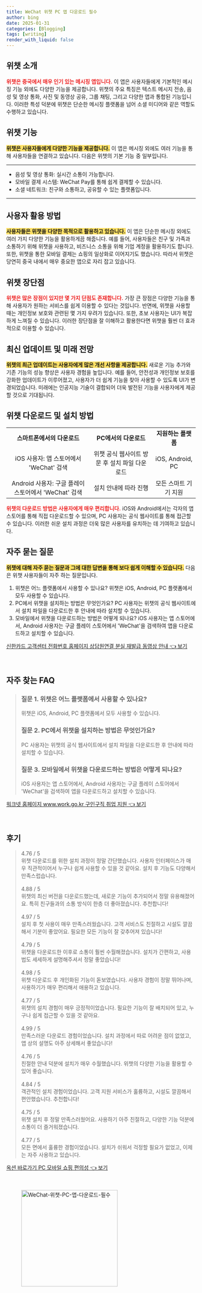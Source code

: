 ```yaml
---
title: WeChat 위챗 PC 앱 다운로드 필수
author: bing
date: 2025-01-31
categories: [Blogging]
tags: [writing]
render_with_liquid: false
---
```



<h2 id='위챗_소개'>위챗 소개</h2>

<p><b><span style="color: #ee2323;">위챗은 중국에서 매우 인기 있는 메시징 앱입니다.</span></b> 이 앱은 사용자들에게 기본적인 메시징 기능 외에도 다양한 기능을 제공합니다. 위챗의 주요 특징은 텍스트 메시지 전송, 음성 및 영상 통화, 사진 및 동영상 공유, 그룹 채팅, 그리고 다양한 앱과 통합된 기능입니다. 이러한 특성 덕분에 위챗은 단순한 메시징 플랫폼을 넘어 소셜 미디어와 같은 역할도 수행하고 있습니다.</p>

<h2 id='위챗_기능'>위챗 기능</h2>

<p><b><span style="background-color: #ffe066;">위챗은 사용자들에게 다양한 기능을 제공합니다.</span></b> 이 앱은 메시징 외에도 여러 기능을 통해 사용자들을 연결하고 있습니다. 다음은 위챗의 기본 기능 중 일부입니다.</p>

<hr />

<ul>
    <li>음성 및 영상 통화: 실시간 소통이 가능합니다.</li>
    <li>모바일 결제 시스템: WeChat Pay를 통해 쉽게 결제할 수 있습니다.</li>
    <li>소셜 네트워크: 친구와 소통하고, 공유할 수 있는 플랫폼입니다.</li>
</ul>

<hr />

<h2 id='사용자_활용_방법'>사용자 활용 방법</h2>

<p><b><span style="background-color: #ffe066;">사용자들은 위챗을 다양한 목적으로 활용하고 있습니다.</span></b> 이 앱은 단순한 메시징 외에도 여러 가지 다양한 기능을 활용하게끔 해줍니다. 예를 들어, 사용자들은 친구 및 가족과 소통하기 위해 위챗을 사용하고, 비즈니스 소통을 위해 기업 계정을 활용하기도 합니다. 또한, 위챗을 통한 모바일 결제는 쇼핑의 일상화로 이어지기도 했습니다. 따라서 위챗은 당연히 중국 내에서 매우 중요한 앱으로 자리 잡고 있습니다.</p>

<h2 id='위챗_장단점'>위챗 장단점</h2>

<p><b><span style="color: #ee2323;">위챗은 많은 장점이 있지만 몇 가지 단점도 존재합니다.</span></b> 가장 큰 장점은 다양한 기능을 통해 사용자가 원하는 서비스를 쉽게 이용할 수 있다는 것입니다. 반면에, 위챗을 사용할 때는 개인정보 보호와 관련된 몇 가지 우려가 있습니다. 또한, 초보 사용자는 UI가 복잡하게 느껴질 수 있습니다. 이러한 장단점을 잘 이해하고 활용한다면 위챗을 훨씬 더 효과적으로 이용할 수 있습니다.</p>

<h2 id='최신_업데이트_및_미래_전망'>최신 업데이트 및 미래 전망</h2>

<p><b><span style="background-color: #ffe066;">위챗의 최근 업데이트는 사용자에게 많은 개선 사항을 제공합니다.</span></b> 새로운 기능 추가와 기존 기능의 성능 향상은 사용자 경험을 높입니다. 예를 들어, 안전성과 개인정보 보호를 강화한 업데이트가 이루어졌고, 사용자가 더 쉽게 기능을 찾아 사용할 수 있도록 UI가 변경되었습니다. 미래에는 인공지능 기술이 결합되어 더욱 발전된 기능을 사용자에게 제공할 것으로 기대됩니다.</p>

<h2 id='다운로드_및_설치_방법'>위챗 다운로드 및 설치 방법</h2>

<table>
    <tr>
        <td style="text-align: center; height: 17px;"><b>스마트폰에서의 다운로드</b></td>
        <td style="text-align: center; height: 17px;"><b>PC에서의 다운로드</b></td>
        <td style="text-align: center; height: 17px;"><b>지원하는 플랫폼</b></td>
    </tr>
    <tr>
        <td style="text-align: center; height: 17px;">iOS 사용자: 앱 스토어에서 'WeChat' 검색</td>
        <td style="text-align: center; height: 17px;">위챗 공식 웹사이트 방문 후 설치 파일 다운로드</td>
        <td style="text-align: center; height: 17px;">iOS, Android, PC</td>
    </tr>
    <tr>
        <td style="text-align: center; height: 17px;">Android 사용자: 구글 플레이 스토어에서 'WeChat' 검색</td>
        <td style="text-align: center; height: 17px;">설치 안내에 따라 진행</td>
        <td style="text-align: center; height: 17px;">모든 스마트 기기 지원</td>
    </tr>
</table>

<p><b><span style="color: #ee2323;">위챗의 다운로드 방법은 사용자에게 매우 편리합니다.</span></b> iOS와 Android에서는 각자의 앱 스토어를 통해 직접 다운로드할 수 있으며, PC 사용자는 공식 웹사이트를 통해 접근할 수 있습니다. 이러한 쉬운 설치 과정은 더욱 많은 사용자를 유치하는 데 기여하고 있습니다.</p>

<h2 id='자주_묻는_질문'>자주 묻는 질문</h2>

<p><b><span style="background-color: #ffe066;">위챗에 대해 자주 묻는 질문과 그에 대한 답변을 통해 보다 쉽게 이해할 수 있습니다.</span></b> 다음은 위챗 사용자들이 자주 하는 질문입니다.</p>

<ol>
    <li>위챗은 어느 플랫폼에서 사용할 수 있나요?  
        위챗은 iOS, Android, PC 플랫폼에서 모두 사용할 수 있습니다.</li>
    <li>PC에서 위챗을 설치하는 방법은 무엇인가요?  
        PC 사용자는 위챗의 공식 웹사이트에서 설치 파일을 다운로드한 후 안내에 따라 설치할 수 있습니다.</li>
    <li>모바일에서 위챗을 다운로드하는 방법은 어떻게 되나요?  
        iOS 사용자는 앱 스토어에서, Android 사용자는 구글 플레이 스토어에서 'WeChat'을 검색하여 앱을 다운로드하고 설치할 수 있습니다.</li>
</ol>


<p><a class="click-button" title="신한카드 고객센터 전화번호 홈페이지 상담원연결 분실 재발급 동영상 안내" href="https://greenforu.github.io/posts/%EC%8B%A0%ED%95%9C%EC%B9%B4%EB%93%9C-%EA%B3%A0%EA%B0%9D%EC%84%BC%ED%84%B0-%EC%A0%84%ED%99%94%EB%B2%88%ED%98%B8-%ED%99%88%ED%8E%98%EC%9D%B4%EC%A7%80-%EC%83%81%EB%8B%B4%EC%9B%90%EC%97%B0%EA%B2%B0-%EB%B6%84%EC%8B%A4-%EC%9E%AC%EB%B0%9C%EA%B8%89-%EB%8F%99%EC%98%81%EC%83%81-%EC%95%88%EB%82%B4/" rel="dofollow">신한카드 고객센터 전화번호 홈페이지 상담원연결 분실 재발급 동영상 안내 👈 보기</a></p><br>
<h2 id='자주_찾는_FAQ'>자주 찾는 FAQ</h2>
<div itemscope="" itemtype="https://schema.org/FAQPage"> 
<blockquote> 
<div itemscope="" itemprop="mainEntity" itemtype="https://schema.org/Question"> 
<h3 itemprop="name">질문 1. 위챗은 어느 플랫폼에서 사용할 수 있나요?</h3> 
<div itemscope="" itemprop="acceptedAnswer" itemtype="https://schema.org/Answer"> 
<span itemprop="text"> 
<p>위챗은 iOS, Android, PC 플랫폼에서 모두 사용할 수 있습니다.</p> 
</span> 
</div> 
</div> 

<div itemscope="" itemprop="mainEntity" itemtype="https://schema.org/Question"> 
<h3 itemprop="name">질문 2. PC에서 위챗을 설치하는 방법은 무엇인가요?</h3> 
<div itemscope="" itemprop="acceptedAnswer" itemtype="https://schema.org/Answer"> 
<span itemprop="text"> 
<p>PC 사용자는 위챗의 공식 웹사이트에서 설치 파일을 다운로드한 후 안내에 따라 설치할 수 있습니다.</p> 
</span> 
</div> 
</div> 

<div itemscope="" itemprop="mainEntity" itemtype="https://schema.org/Question"> 
<h3 itemprop="name">질문 3. 모바일에서 위챗을 다운로드하는 방법은 어떻게 되나요?</h3> 
<div itemscope="" itemprop="acceptedAnswer" itemtype="https://schema.org/Answer"> 
<span itemprop="text"> 
<p>iOS 사용자는 앱 스토어에서, Android 사용자는 구글 플레이 스토어에서 'WeChat'을 검색하여 앱을 다운로드하고 설치할 수 있습니다.</p> 
</span> 
</div> 
</div> 
</blockquote> 
</div>
<p><a class="click-button" title="워크넷 홈페이지 www.work.go.kr 구인구직 취업 지원" href="https://greenforu.github.io/posts/%EC%9B%8C%ED%81%AC%EB%84%B7-%ED%99%88%ED%8E%98%EC%9D%B4%EC%A7%80-www.work.go.kr-%EA%B5%AC%EC%9D%B8%EA%B5%AC%EC%A7%81-%EC%B7%A8%EC%97%85-%EC%A7%80%EC%9B%90/" rel="dofollow">워크넷 홈페이지 www.work.go.kr 구인구직 취업 지원 👈 보기</a></p><br>
<h2 id='후기'>후기</h2>
<div itemscope itemtype="https://schema.org/Product">
  <blockquote>
  <div itemprop="review" itemscope itemtype="https://schema.org/Review">
      <div itemprop="reviewRating" itemscope itemtype="https://schema.org/Rating"> <span itemprop="ratingValue">4.76</span> / <span itemprop="bestRating">5</span> </div>
      <span itemprop="reviewBody">위챗 다운로드를 위한 설치 과정이 정말 간단했습니다. 사용자 인터페이스가 매우 직관적이어서 누구나 쉽게 사용할 수 있을 것 같아요. 설치 후 기능도 다양해서 만족스럽습니다.</span>
  </div>
  <br>
  <div itemprop="review" itemscope itemtype="https://schema.org/Review">
      <div itemprop="reviewRating" itemscope itemtype="https://schema.org/Rating"> <span itemprop="ratingValue">4.88</span> / <span itemprop="bestRating">5</span> </div>
      <span itemprop="reviewBody">위챗의 최신 버전을 다운로드했는데, 새로운 기능이 추가되어서 정말 유용해졌어요. 특히 친구들과의 소통 방식이 한층 더 좋아졌습니다. 추천합니다!</span>
  </div>
  <br>
  <div itemprop="review" itemscope itemtype="https://schema.org/Review">
      <div itemprop="reviewRating" itemscope itemtype="https://schema.org/Rating"> <span itemprop="ratingValue">4.97</span> / <span itemprop="bestRating">5</span> </div>
      <span itemprop="reviewBody">설치 후 첫 사용이 매우 만족스러웠습니다. 고객 서비스도 친절하고 시설도 깔끔해서 기분이 좋았어요. 필요한 모든 기능이 잘 갖추어져 있습니다!</span>
  </div>
  <br>
  <div itemprop="review" itemscope itemtype="https://schema.org/Review">
      <div itemprop="reviewRating" itemscope itemtype="https://schema.org/Rating"> <span itemprop="ratingValue">4.79</span> / <span itemprop="bestRating">5</span> </div>
      <span itemprop="reviewBody">위챗을 다운로드한 이후로 소통이 훨씬 수월해졌습니다. 설치가 간편하고, 사용법도 세세하게 설명해주셔서 정말 좋았습니다!</span>
  </div>
  <br>
  <div itemprop="review" itemscope itemtype="https://schema.org/Review">
      <div itemprop="reviewRating" itemscope itemtype="https://schema.org/Rating"> <span itemprop="ratingValue">4.98</span> / <span itemprop="bestRating">5</span> </div>
      <span itemprop="reviewBody">위챗 다운로드 후 개인화된 기능이 돋보였습니다. 사용자 경험이 정말 뛰어나며, 사용하기가 매우 편리해서 애용하고 있습니다.</span>
  </div>
  <br>
  <div itemprop="review" itemscope itemtype="https://schema.org/Review">
      <div itemprop="reviewRating" itemscope itemtype="https://schema.org/Rating"> <span itemprop="ratingValue">4.77</span> / <span itemprop="bestRating">5</span> </div>
      <span itemprop="reviewBody">위챗의 설치 경험이 매우 긍정적이었습니다. 필요한 기능이 잘 배치되어 있고, 누구나 쉽게 접근할 수 있을 것 같아요.</span>
  </div>
  <br>
  <div itemprop="review" itemscope itemtype="https://schema.org/Review">
      <div itemprop="reviewRating" itemscope itemtype="https://schema.org/Rating"> <span itemprop="ratingValue">4.99</span> / <span itemprop="bestRating">5</span> </div>
      <span itemprop="reviewBody">만족스러운 다운로드 경험이었습니다. 설치 과정에서 따로 어려운 점이 없었고, 앱 상의 설명도 아주 상세해서 좋았습니다!</span>
  </div>
  <br>
  <div itemprop="review" itemscope itemtype="https://schema.org/Review">
      <div itemprop="reviewRating" itemscope itemtype="https://schema.org/Rating"> <span itemprop="ratingValue">4.76</span> / <span itemprop="bestRating">5</span> </div>
      <span itemprop="reviewBody">친절한 안내 덕분에 설치가 매우 수월했습니다. 위챗의 다양한 기능을 활용할 수 있어 좋습니다.</span>
  </div>
  <br>
  <div itemprop="review" itemscope itemtype="https://schema.org/Review">
      <div itemprop="reviewRating" itemscope itemtype="https://schema.org/Rating"> <span itemprop="ratingValue">4.84</span> / <span itemprop="bestRating">5</span> </div>
      <span itemprop="reviewBody">객관적인 설치 경험이었습니다. 고객 지원 서비스가 훌륭하고, 시설도 깔끔해서 편안했습니다. 추천합니다!</span>
  </div>
  <br>
  <div itemprop="review" itemscope itemtype="https://schema.org/Review">
      <div itemprop="reviewRating" itemscope itemtype="https://schema.org/Rating"> <span itemprop="ratingValue">4.75</span> / <span itemprop="bestRating">5</span> </div>
      <span itemprop="reviewBody">위챗 설치 후 정말 만족스러웠어요. 사용하기 아주 친절하고, 다양한 기능 덕분에 소통이 더 즐거워졌습니다.</span>
  </div>
  <br>
  <div itemprop="review" itemscope itemtype="https://schema.org/Review">
      <div itemprop="reviewRating" itemscope itemtype="https://schema.org/Rating"> <span itemprop="ratingValue">4.77</span> / <span itemprop="bestRating">5</span> </div>
      <span itemprop="reviewBody">모든 면에서 훌륭한 경험이었습니다. 설치가 쉬워서 걱정할 필요가 없었고, 이제는 자주 사용하고 있습니다.</span>
  </div>
  </blockquote>
</div>
<p><a class="click-button" title="옥션 바로가기 PC 모바일 쇼핑 편의성" href="https://greenforu.github.io/posts/%EC%98%A5%EC%85%98-%EB%B0%94%EB%A1%9C%EA%B0%80%EA%B8%B0-PC-%EB%AA%A8%EB%B0%94%EC%9D%BC-%EC%87%BC%ED%95%91-%ED%8E%B8%EC%9D%98%EC%84%B1/" rel="dofollow">옥션 바로가기 PC 모바일 쇼핑 편의성 👈 보기</a></p><br>
<figure class="image"><img src="https://greenforu.github.io/assets/img/thumbnail/WeChat-위챗-PC-앱-다운로드-필수.webp" alt="WeChat-위챗-PC-앱-다운로드-필수" width="256" height="256"></figure>